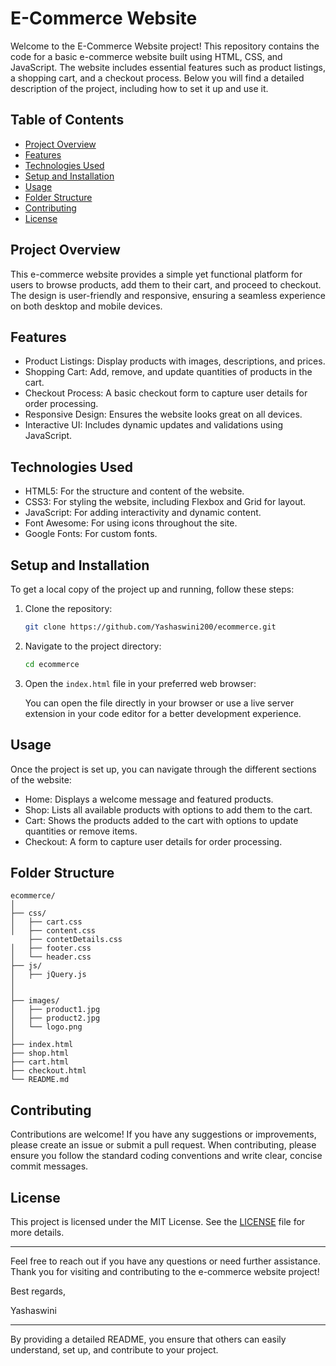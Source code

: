 # E-Commerce Website

Welcome to the E-Commerce Website project! This repository contains the code for a basic e-commerce website built using HTML, CSS, and JavaScript. The website includes essential features such as product listings, a shopping cart, and a checkout process. Below you will find a detailed description of the project, including how to set it up and use it.

## Table of Contents

- [Project Overview](#project-overview)
- [Features](#features)
- [Technologies Used](#technologies-used)
- [Setup and Installation](#setup-and-installation)
- [Usage](#usage)
- [Folder Structure](#folder-structure)
- [Contributing](#contributing)
- [License](#license)

## Project Overview

This e-commerce website provides a simple yet functional platform for users to browse products, add them to their cart, and proceed to checkout. The design is user-friendly and responsive, ensuring a seamless experience on both desktop and mobile devices.

## Features

- Product Listings: Display products with images, descriptions, and prices.
- Shopping Cart: Add, remove, and update quantities of products in the cart.
- Checkout Process: A basic checkout form to capture user details for order processing.
- Responsive Design: Ensures the website looks great on all devices.
- Interactive UI: Includes dynamic updates and validations using JavaScript.

## Technologies Used

- HTML5: For the structure and content of the website.
- CSS3: For styling the website, including Flexbox and Grid for layout.
- JavaScript: For adding interactivity and dynamic content.
- Font Awesome: For using icons throughout the site.
- Google Fonts: For custom fonts.

## Setup and Installation

To get a local copy of the project up and running, follow these steps:

1. Clone the repository:

   ```sh
   git clone https://github.com/Yashaswini200/ecommerce.git
   ```

2. Navigate to the project directory:

   ```sh
   cd ecommerce
   ```

3. Open the `index.html` file in your preferred web browser:

   You can open the file directly in your browser or use a live server extension in your code editor for a better development experience.

## Usage

Once the project is set up, you can navigate through the different sections of the website:

- Home: Displays a welcome message and featured products.
- Shop: Lists all available products with options to add them to the cart.
- Cart: Shows the products added to the cart with options to update quantities or remove items.
- Checkout: A form to capture user details for order processing.

## Folder Structure

```
ecommerce/
│
├── css/
│   ├── cart.css
│   ├── content.css
    ├── contetDetails.css
│   ├── footer.css
│   └── header.css
├── js/
│   ├── jQuery.js
│   
│
├── images/
│   ├── product1.jpg
│   ├── product2.jpg
│   └── logo.png
│
├── index.html
├── shop.html
├── cart.html
├── checkout.html
└── README.md
```

## Contributing

Contributions are welcome! If you have any suggestions or improvements, please create an issue or submit a pull request. When contributing, please ensure you follow the standard coding conventions and write clear, concise commit messages.

## License

This project is licensed under the MIT License. See the [LICENSE](LICENSE) file for more details.

---

Feel free to reach out if you have any questions or need further assistance. Thank you for visiting and contributing to the e-commerce website project!

Best regards,

Yashaswini

---

By providing a detailed README, you ensure that others can easily understand, set up, and contribute to your project.

